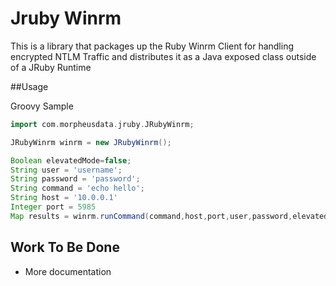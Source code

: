 # Jruby Winrm

This is a library that packages up the Ruby Winrm Client for handling encrypted NTLM Traffic and distributes it as a Java exposed class outside of a JRuby Runtime


##Usage

Groovy Sample
```groovy
import com.morpheusdata.jruby.JRubyWinrm;

JRubyWinrm winrm = new JRubyWinrm();

Boolean elevatedMode=false;
String user = 'username';
String password = 'password';
String command = 'echo hello';
String host = '10.0.0.1'
Integer port = 5985
Map results = winrm.runCommand(command,host,port,user,password,elevatedMode);

```


## Work To Be Done

* More documentation